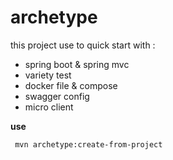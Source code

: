 # archetype
 
this project use to quick start with :
+ spring boot & spring mvc 
+ variety test
+ docker file & compose
+ swagger config 
+ micro client 

**use**

     mvn archetype:create-from-project 
